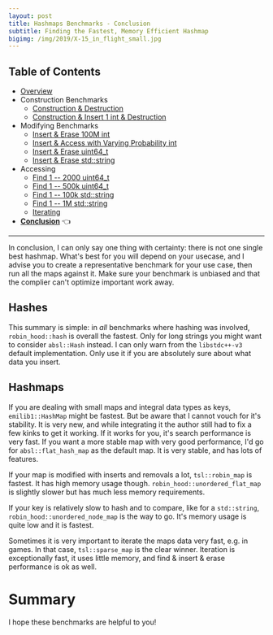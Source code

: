 ```yaml
---
layout: post
title: Hashmaps Benchmarks - Conclusion
subtitle: Finding the Fastest, Memory Efficient Hashmap
bigimg: /img/2019/X-15_in_flight_small.jpg
---
```


## Table of Contents

* [Overview](/2019/04/01/hashmap-benchmarks-01-overview/)
* Construction Benchmarks
   * [Construction & Destruction](/2019/04/01/hashmap-benchmarks-02-01-result-CtorDtorEmptyMap/)
   * [Construction & Insert 1 int & Destruction](/2019/04/01/hashmap-benchmarks-02-02-result-CtorDtorSingleEntryMap/)
* Modifying Benchmarks
   * [Insert & Erase 100M int](/2019/04/01/hashmap-benchmarks-03-01-result-InsertHugeInt/)
   * [Insert & Access with Varying Probability int](/2019/04/01/hashmap-benchmarks-03-02-result-RandomDistinct2/)
   * [Insert & Erase uint64_t](/2019/04/01/hashmap-benchmarks-03-03-result-RandomInsertErase/)
   * [Insert & Erase std::string](/2019/04/01/hashmap-benchmarks-03-04-result-RandomInsertEraseStrings/)
* Accessing
   * [Find 1 -- 2000 uint64_t](/2019/04/01/hashmap-benchmarks-04-02-result-RandomFind_2000/)
   * [Find 1 -- 500k uint64_t](/2019/04/01/hashmap-benchmarks-04-03-result-RandomFind_500000/)
   * [Find 1 -- 100k std::string](/2019/04/01/hashmap-benchmarks-04-04-result-RandomFindString/)
   * [Find 1 -- 1M std::string](/2019/04/01/hashmap-benchmarks-04-05-result-RandomFindString_1000000/)
   * [Iterating](/2019/04/01/hashmap-benchmarks-04-06-result-IterateIntegers/)
* **[Conclusion](/2019/04/01/hashmap-benchmarks-05-conclusion/)** 👈

----

In conclusion, I can only say one thing with certainty: there is not one single best hashmap. What's best for you will depend on your usecase, and I advise you to create a representative benchmark for your use case, then run all the maps against it. Make sure your benchmark is unbiased and that the complier can't optimize important work away.

## Hashes

This summary is simple: in *all* benchmarks where hashing was involved, `robin_hood::hash` is overall the fastest. Only for long strings you might want to consider `absl::Hash` instead. I can only warn from the `libstdc++-v3` default implementation. Only use it if you are absolutely sure about what data you insert.

## Hashmaps

If you are dealing with small maps and integral data types as keys, `emilib1::HashMap` might be fastest. But be aware that I cannot vouch for it's stability. It is very new, and while integrating it the author still had to fix a few kinks to get it working. If it works for you, it's search performance is very fast. If you want a more stable map with very good performance, I'd go for `absl::flat_hash_map` as the default map. It is very stable, and has lots of features.

If your map is modified with inserts and removals a lot, `tsl::robin_map` is fastest. It has high memory usage though. `robin_hood::unordered_flat_map` is slightly slower but has much less memory requirements.

If your key is relatively slow to hash and to compare, like for a `std::string`, `robin_hood::unordered_node_map` is the way to go. It's memory usage is quite low and it is fastest.

Sometimes it is very important to iterate the maps data very fast, e.g. in games. In that case, `tsl::sparse_map` is the clear winner. Iteration is exceptionally fast, it uses little memory, and find & insert & erase performance is ok as well.

# Summary

I hope these benchmarks are helpful to you!

